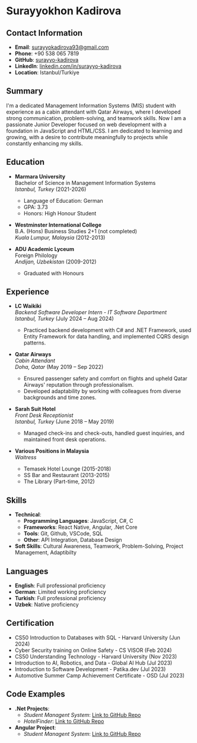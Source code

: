 # Surayyokhon Kadirova

## Contact Information
- **Email**: surayyokadirova93@gmail.com
- **Phone**: +90 538 065 7819
- **GitHub**: [surayyo-kadirova](https://github.com/surayyo-kadirova)
- **LinkedIn**: [linkedin.com/in/surayyo-kadirova](https://www.linkedin.com/in/surayyo-kadirova)
- **Location**: Istanbul/Turkiye

## Summary
I'm a dedicated Management Information Systems (MIS) student with experience as a cabin attendant with Qatar Airways, where I developed strong communication, problem-solving, and teamwork skills. Now I am a passionate Junior Developer focused on web development with a foundation in JavaScript and HTML/CSS.
I am dedicated to learning and growing, with a desire to contribute meaningfully to projects while constantly enhancing my skills.

## Education
- **Marmara University**  
  Bachelor of Science in Management Information Systems  
  *Istanbul, Turkey* (2021-2026)  
  - Language of Education: German
  - GPA: 3.73
  - Honors: High Honour Student

- **Westminster International College**  
  B.A. (Hons) Business Studies 2+1 (not completed)  
  *Kuala Lumpur, Malaysia* (2012-2013)

- **ADU Academic Lyceum**  
  Foreign Philology  
  *Andijan, Uzbekistan* (2009-2012)  
  - Graduated with Honours

## Experience
- **LC Waikiki**  
  *Backend Software Developer Intern - IT Software Department*  
  *Istanbul, Turkey* (July 2024 – Aug 2024)  
  - Practiced backend development with C# and .NET Framework, used Entity Framework for data handling, and implemented CQRS design patterns.

- **Qatar Airways**  
  *Cabin Attendant*  
  *Doha, Qatar* (May 2019 – Sep 2022)  
  - Ensured passenger safety and comfort on flights and upheld Qatar Airways' reputation through professionalism.
  - Developed adaptability by working with colleagues from diverse backgrounds and time zones.

- **Sarah Suit Hotel**  
  *Front Desk Receptionist*  
  *Istanbul, Turkey* (June 2018 – May 2019)  
  - Managed check-ins and check-outs, handled guest inquiries, and maintained front desk operations.

- **Various Positions in Malaysia**  
  *Waitress*  
  - Temasek Hotel Lounge (2015-2018)
  - SS Bar and Restaurant (2013-2015)
  - The Library (Part-time, 2012)

## Skills
- **Technical**: 
  - **Programming Languages**: JavaScript, C#, C
  - **Frameworks**: React Native, Angular, .Net Core
  - **Tools**: Git, Github, VSCode, SQL
  - **Other**: API Integration, Database Design
- **Soft Skills**: Cultural Awareness, Teamwork, Problem-Solving, Project Management, Adaptibilty

## Languages
- **English**: Full professional proficiency
- **German**: Limited working proficiency
- **Turkish**: Full professional proficiency
- **Uzbek**: Native proficiency

## Certification
- CS50 Introduction to Databases with SQL - Harvard University (Jun 2024)
- Cyber Security training on Online Safety - CS VISOR (Feb 2024)
- CS50 Understanding Technology - Harvard University (Nov 2023)
- Introduction to AI, Robotics, and Data - Global AI Hub (Jul 2023)
- Introduction to Software Development - Patika.dev (Jul 2023)
- Automotive Summer Camp Achievement Certificate - OSD (Jul 2023)

## Code Examples
- **.Net Projects**: 
  - *Student Managent System*: [Link to GitHub Repo](https://github.com/surayyo-kadirova/Student-Management-System.git)
  - *HotelFinder*: [Link to GitHub Repo](https://github.com/surayyo-kadirova/HotelFinder.git)
- **Angular Project**: 
  - *Student Managent System*: [Link to GitHub Repo](https://github.com/surayyo-kadirova/SMS.git)
  
